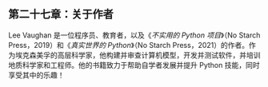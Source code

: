 ## 第二十七章：**关于作者**

Lee Vaughan 是一位程序员、教育者，以及《*不实用的 Python 项目*》（No Starch Press，2019）和《*真实世界的 Python*》（No Starch Press，2021）的作者。作为埃克森美孚的高层科学家，他构建并审查计算机模型，开发并测试软件，并培训地质科学家和工程师。他的书籍致力于帮助自学者发展并提升 Python 技能，同时享受其中的乐趣！

